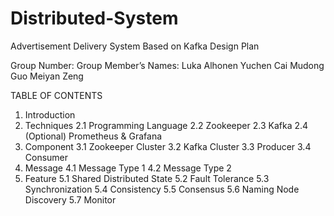 ﻿# Distributed-System





Advertisement Delivery System Based on Kafka
Design Plan






Group Number: 
Group Member’s Names:
Luka Alhonen
Yuchen Cai
Mudong Guo
Meiyan Zeng











TABLE OF CONTENTS
1. Introduction
2. Techniques
2.1 Programming Language
2.2 Zookeeper
2.3 Kafka
2.4 (Optional) Prometheus & Grafana
3. Component
3.1 Zookeeper Cluster
3.2 Kafka Cluster
3.3 Producer
3.4 Consumer 
4. Message
4.1 Message Type 1
4.2 Message Type 2
5. Feature
5.1 Shared Distributed State
5.2 Fault Tolerance
5.3 Synchronization
5.4 Consistency
5.5 Consensus
5.6 Naming Node Discovery
5.7 Monitor

